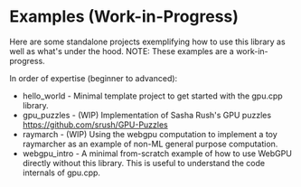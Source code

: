 # Examples (Work-in-Progress)

Here are some standalone projects exemplifying how to use this library as well
as what's under the hood. NOTE: These examples are a work-in-progress.


In order of expertise (beginner to advanced):

- hello_world - Minimal template project to get started with the gpu.cpp library.
- gpu_puzzles - (WIP) Implementation of Sasha Rush's GPU puzzles https://github.com/srush/GPU-Puzzles
- raymarch - (WIP) Using the webgpu computation to implement a toy raymarcher
  as an example of non-ML general purpose computation. 
- webgpu_intro - A minimal from-scratch example of how to use WebGPU directly
  without this library. This is useful to understand the code internals of
  gpu.cpp.

